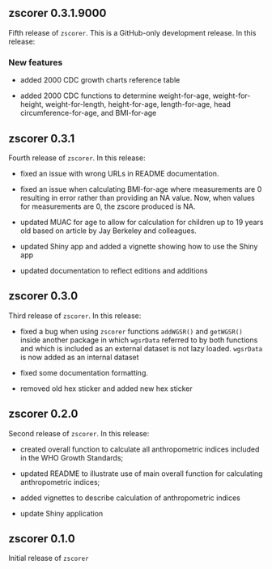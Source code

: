 ## zscorer 0.3.1.9000

Fifth release of `zscorer`. This is a GitHub-only development release. In this
release:

### New features

* added 2000 CDC growth charts reference table

* added 2000 CDC functions to determine weight-for-age, weight-for-height,
weight-for-length, height-for-age, length-for-age, head circumference-for-age,
and BMI-for-age



## zscorer 0.3.1

Fourth release of `zscorer`. In this release:

* fixed an issue with wrong URLs in README documentation.

* fixed an issue when calculating BMI-for-age where measurements are 0 resulting in error rather than providing an NA value. Now, when values for measurements are 0, the zscore produced is NA.

* updated MUAC for age to allow for calculation for children up to 19 years old based on article by Jay Berkeley and colleagues.

* updated Shiny app and added a vignette showing how to use the Shiny app

* updated documentation to reflect editions and additions

## zscorer 0.3.0

Third release of `zscorer`. In this release:

* fixed a bug when using `zscorer` functions `addWGSR()` and `getWGSR()` inside another package in which `wgsrData` referred to by both functions and which is included as an external dataset is not lazy loaded. `wgsrData` is now added as an internal dataset

* fixed some documentation formatting.

* removed old hex sticker and added new hex sticker

## zscorer 0.2.0

Second release of `zscorer`. In this release:

* created overall function to calculate all anthropometric indices included in the WHO Growth Standards;

* updated README to illustrate use of main overall function for calculating anthropometric indices;

* added vignettes to describe calculation of anthropometric indices

* update Shiny application


## zscorer 0.1.0

Initial release of `zscorer`
